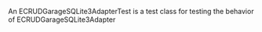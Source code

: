 An ECRUDGarageSQLite3AdapterTest is a test class for testing the behavior of ECRUDGarageSQLite3Adapter